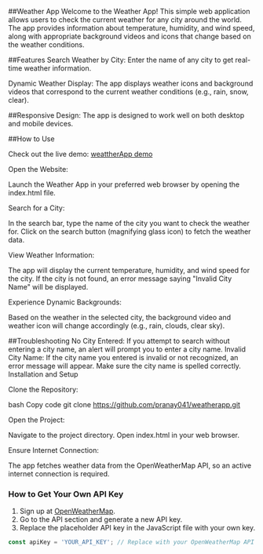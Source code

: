 
##Weather App
Welcome to the Weather App! This simple web application allows users to check the current weather for any city around the world. The app provides information about temperature, humidity, and wind speed, along with appropriate background videos and icons that change based on the weather conditions.

##Features
Search Weather by City: Enter the name of any city to get real-time weather information.

Dynamic Weather Display: The app displays weather icons and background videos that correspond to the current weather conditions (e.g., rain, snow, clear).

##Responsive Design: The app is designed to work well on both desktop and mobile devices.

##How to Use

Check out the live demo: [weattherApp demo](https://pranay041.github.io/weatherapp/)

Open the Website:

Launch the Weather App in your preferred web browser by opening the index.html file.

Search for a City:

In the search bar, type the name of the city you want to check the weather for.
Click on the search button (magnifying glass icon) to fetch the weather data.

View Weather Information:

The app will display the current temperature, humidity, and wind speed for the city.
If the city is not found, an error message saying "Invalid City Name" will be displayed.

Experience Dynamic Backgrounds:

Based on the weather in the selected city, the background video and weather icon will change accordingly (e.g., rain, clouds, clear sky).

##Troubleshooting
No City Entered: If you attempt to search without entering a city name, an alert will prompt you to enter a city name.
Invalid City Name: If the city name you entered is invalid or not recognized, an error message will appear. Make sure the city name is spelled correctly.
Installation and Setup

Clone the Repository:

bash
Copy code
git clone https://github.com/pranay041/weatherapp.git

Open the Project:

Navigate to the project directory.
Open index.html in your web browser.

Ensure Internet Connection:

The app fetches weather data from the OpenWeatherMap API, so an active internet connection is required.

### How to Get Your Own API Key

1. Sign up at [OpenWeatherMap](https://openweathermap.org/).
2. Go to the API section and generate a new API key.
3. Replace the placeholder API key in the JavaScript file with your own key.

```javascript
const apiKey = 'YOUR_API_KEY'; // Replace with your OpenWeatherMap API key
